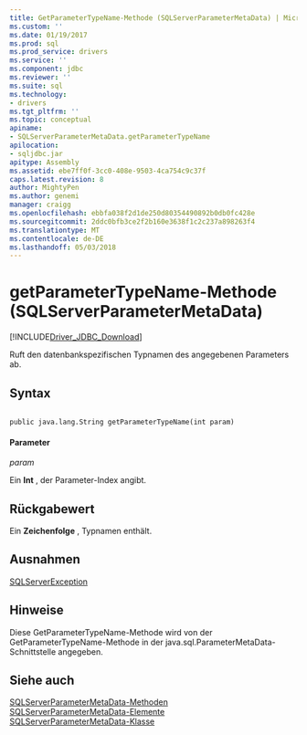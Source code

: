 ```yaml
---
title: GetParameterTypeName-Methode (SQLServerParameterMetaData) | Microsoft Docs
ms.custom: ''
ms.date: 01/19/2017
ms.prod: sql
ms.prod_service: drivers
ms.service: ''
ms.component: jdbc
ms.reviewer: ''
ms.suite: sql
ms.technology:
- drivers
ms.tgt_pltfrm: ''
ms.topic: conceptual
apiname:
- SQLServerParameterMetaData.getParameterTypeName
apilocation:
- sqljdbc.jar
apitype: Assembly
ms.assetid: ebe7ff0f-3cc0-408e-9503-4ca754c9c37f
caps.latest.revision: 8
author: MightyPen
ms.author: genemi
manager: craigg
ms.openlocfilehash: ebbfa038f2d1de250d80354490892b0db0fc428e
ms.sourcegitcommit: 2ddc0bfb3ce2f2b160e3638f1c2c237a898263f4
ms.translationtype: MT
ms.contentlocale: de-DE
ms.lasthandoff: 05/03/2018
---
```

# <a name="getparametertypename-method-sqlserverparametermetadata"></a>getParameterTypeName-Methode (SQLServerParameterMetaData)
[!INCLUDE[Driver_JDBC_Download](../../../includes/driver_jdbc_download.md)]

  Ruft den datenbankspezifischen Typnamen des angegebenen Parameters ab.  
  
## <a name="syntax"></a>Syntax  
  
```  
  
public java.lang.String getParameterTypeName(int param)  
```  
  
#### <a name="parameters"></a>Parameter  
 *param*  
  
 Ein **Int** , der Parameter-Index angibt.  
  
## <a name="return-value"></a>Rückgabewert  
 Ein **Zeichenfolge** , Typnamen enthält.  
  
## <a name="exceptions"></a>Ausnahmen  
 [SQLServerException](../../../connect/jdbc/reference/sqlserverexception-class.md)  
  
## <a name="remarks"></a>Hinweise  
 Diese GetParameterTypeName-Methode wird von der GetParameterTypeName-Methode in der java.sql.ParameterMetaData-Schnittstelle angegeben.  
  
## <a name="see-also"></a>Siehe auch  
 [SQLServerParameterMetaData-Methoden](../../../connect/jdbc/reference/sqlserverparametermetadata-methods.md)   
 [SQLServerParameterMetaData-Elemente](../../../connect/jdbc/reference/sqlserverparametermetadata-members.md)   
 [SQLServerParameterMetaData-Klasse](../../../connect/jdbc/reference/sqlserverparametermetadata-class.md)  
  
  

